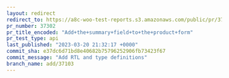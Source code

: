 ```yaml
---
layout: redirect
redirect_to: https://a8c-woo-test-reports.s3.amazonaws.com/public/pr/37302/api/index.html
pr_number: 37302
pr_title_encoded: "Add+the+summary+field+to+the+product+form"
pr_test_type: api
last_published: "2023-03-20 21:32:17 +0000"
commit_sha: e37dc6d71bd8e40682b75796252906fb73423f67
commit_message: "Add RTL and type definitions"
branch_name: add/37103
---
```

